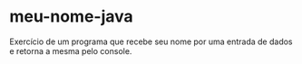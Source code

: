 # meu-nome-java
Exercício de um programa que recebe seu nome por uma entrada de dados e retorna a mesma pelo console.
